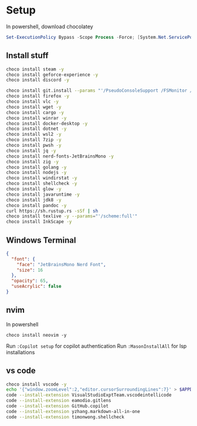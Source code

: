 # Setup

In powershell, download chocolatey

```powershell
Set-ExecutionPolicy Bypass -Scope Process -Force; [System.Net.ServicePointManager]::SecurityProtocol = [System.Net.ServicePointManager]::SecurityProtocol -bor 3072; iex ((New-Object System.Net.WebClient).DownloadString('https://community.chocolatey.org/install.ps1'))
```

## Install stuff

```sh
choco install steam -y
choco install geforce-experience -y
choco install discord -y

```

```sh
choco install git.install --params "'/PseudoConsoleSupport /FSMonitor /Symlinks /WindowsTerminalProfile /NoGuiHereIntegration'" -y
choco install firefox -y
choco install vlc -y
choco install wget -y
choco install cargo -y
choco install winrar -y
choco install docker-desktop -y
choco install dotnet -y
choco install wsl2 -y
choco install 7zip -y
choco install pwsh -y
choco install jq -y
choco install nerd-fonts-JetBrainsMono -y
choco install zig -y
choco install golang -y
choco install nodejs -y
choco install windirstat -y
choco install shellcheck -y
choco install glow -y
choco install javaruntime -y
choco install jdk8 -y
choco install pandoc -y
curl https://sh.rustup.rs -sSf | sh
choco install texlive -y --params="'/scheme:full'"
choco install InkScape -y
```

## Windows Terminal

```json
{
  "font": {
    "face": "JetBrainsMono Nerd Font",
    "size": 16
  },
  "opacity": 65,
  "useAcrylic": false
}
```

## nvim

In powershell

```shell
choco install neovim -y
```

Run `:Copilot setup` for copilot authentication
Run `:MasonInstallAll` for lsp installations

## vs code

```sh
choco install vscode -y
echo '{"window.zoomLevel":2,"editor.cursorSurroundingLines":7}' > $APPDATA/code/User/settings.json
code --install-extension VisualStudioExptTeam.vscodeintellicode
code --install-extension eamodio.gitlens
code --install-extension GitHub.copilot
code --install-extension yzhang.markdown-all-in-one
code --install-extension timonwong.shellcheck
```
